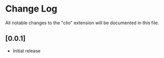 # Change Log

All notable changes to the "clio" extension will be documented in this file.

## [0.0.1]

- Initial release